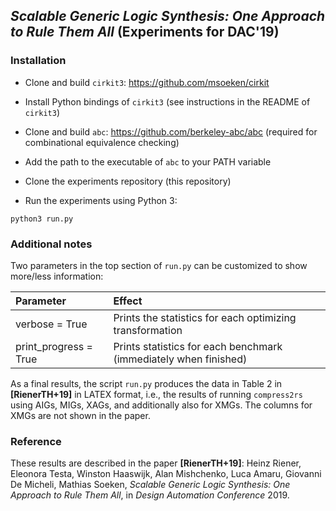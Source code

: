 ## *Scalable Generic Logic Synthesis: One Approach to Rule Them All* (Experiments for DAC'19)

### Installation

* Clone and build `cirkit3`: https://github.com/msoeken/cirkit
* Install Python bindings of `cirkit3` (see instructions in the README of `cirkit3`)

* Clone and build `abc`: https://github.com/berkeley-abc/abc (required for combinational equivalence checking)
* Add the path to the executable of `abc` to your PATH variable

* Clone the experiments repository (this repository)
* Run the experiments using Python 3:
```
python3 run.py 
```

### Additional notes

Two parameters in the top section of `run.py` can be customized to show more/less information:

| Parameter              | Effect                                                           |
| :--------------------- | :--------------------------------------------------------------- |
| verbose = True         | Prints the statistics for each optimizing transformation         |
| print_progress = True  | Prints statistics for each benchmark (immediately when finished) |

As a final results, the script `run.py` produces the data in Table 2 in **[RienerTH+19]** in LATEX
format, i.e., the results of running `compress2rs` using AIGs, MIGs, XAGs, and additionally also
for XMGs. The columns for XMGs are not shown in the paper.

### Reference

These results are described in the paper **[RienerTH+19]**: Heinz Riener, Eleonora Testa, Winston Haaswijk,
Alan Mishchenko, Luca Amaru, Giovanni De Micheli, Mathias Soeken, *Scalable Generic Logic Synthesis: One
Approach to Rule Them All*, in *Design Automation Conference* 2019.
